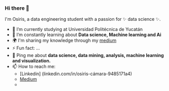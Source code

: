 ### Hi there 👋

I'm Osiris, a data engineering student with a passion for ✨ data science ✨.

- 🔭 I’m currently studying at Universidad Politécnica de Yucatán
- 🌱 I’m constantly learning about **Data science, Machine learning and Ai**
- 🌍 I'm sharing my knowledge through my [medium](https://medium.com/@osiriscs)
- ⚡ Fun fact: ...
- 💬 Ping me about **data science, data mining, analysis, machine learning and visualization.**
- 📫 How to reach me: 
  - [Linkedin] (linkedin.com/in/osiris-cámara-9485171a4)
  - [Medium](https://medium.com/@osiriscs)
  - 

